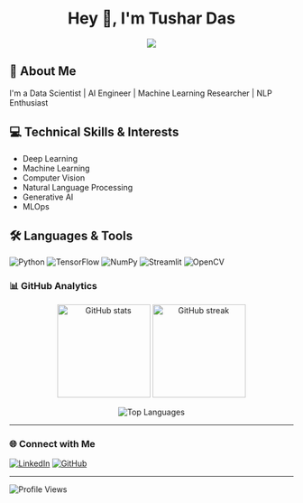<h1 align="center">Hey 👋, I'm Tushar Das</h1>

<p align="center">
  <img src="https://readme-typing-svg.herokuapp.com?size=22&color=00FF99&width=650&center=true&vCenter=true&lines=AI+Engineer;Data+Scientist;Machine+Learning+Researcher;Deep+Learning+Practitioner;Natural+Language+Processing+Enthusiast;Transformer+Architectures+Expert" />
</p>

## 🚀 About Me
I'm a Data Scientist | AI Engineer | Machine Learning Researcher | NLP Enthusiast

## 💻 Technical Skills & Interests
- Deep Learning
- Machine Learning
- Computer Vision
- Natural Language Processing
- Generative AI
- MLOps

## 🛠 Languages & Tools
![Python](https://img.shields.io/badge/Python-3776AB?style=for-the-badge&logo=python&logoColor=white)
![TensorFlow](https://img.shields.io/badge/TensorFlow-FF6F00?style=for-the-badge&logo=tensorflow&logoColor=white)
![NumPy](https://img.shields.io/badge/Numpy-013243?style=for-the-badge&logo=numpy&logoColor=white)
![Streamlit](https://img.shields.io/badge/Streamlit-FF4B4B?style=for-the-badge&logo=streamlit&logoColor=white)
![OpenCV](https://img.shields.io/badge/OpenCV-5C3EE8?style=for-the-badge&logo=opencv&logoColor=white)

### 📊 GitHub Analytics

<p align="center">
  <img src="https://github-readme-stats.vercel.app/api?username=Tushar7012&show_icons=true&theme=tokyonight" alt="GitHub stats" height="165" />
  <img src="https://github-readme-streak-stats.herokuapp.com/?user=Tushar7012&theme=tokyonight" alt="GitHub streak" height="165" />
</p>

<p align="center">
  <img src="https://github-readme-stats.vercel.app/api/top-langs/?username=Tushar7012&layout=compact&theme=tokyonight" alt="Top Languages" />
</p>

---

### 🌐 Connect with Me
[![LinkedIn](https://img.shields.io/badge/LinkedIn-0077B5?style=for-the-badge&logo=linkedin&logoColor=white)](www.linkedin.com/in/tushar-d-2454a5376)
[![GitHub](https://img.shields.io/badge/GitHub-100000?style=for-the-badge&logo=github&logoColor=white)](https://github.com/Tushar7012)

---

![Profile Views](https://komarev.com/ghpvc/?username=Tushar7012&color=blue&style=flat-square)
